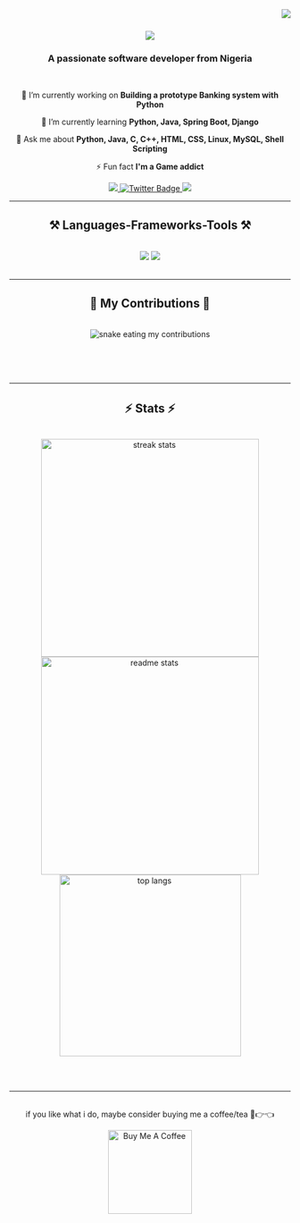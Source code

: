 <img align="right" src="https://visitor-badge.laobi.icu/badge?page_id=salesp07.salesp07" />

<h1 align="center">
    <img src="https://readme-typing-svg.herokuapp.com/?font=Righteous&size=35&center=true&vCenter=true&width=500&height=70&duration=4000&lines=Hi+There!+👋;+I'm+Omosheye+David+Alabeni!;" />
</h1>

<h3 align="center">A passionate software developer from Nigeria</h3>

<br/>

<div align="center">
 
 🔭 I’m currently working on **Building a prototype Banking system with Python**
 
 🌱 I’m currently learning **Python, Java, Spring Boot, Django**

💬 Ask me about **Python, Java, C, C++, HTML, CSS, Linux, MySQL, Shell Scripting**

⚡ Fun fact **I'm a Game addict**

 </div>
 
<div align="center"> 
  <a href="mailto:n00b93r@gmail.com">
    <img src="https://img.shields.io/badge/Gmail-333333?style=for-the-badge&logo=gmail&logoColor=red" />
  </a>
     <a href="https://twitter.com/APlaydetty">
    <img src="https://img.shields.io/badge/Twitter-green?style=for-the-badge&logo=twitter&logoColor=white" alt="Twitter Badge"/>
  </a>
  <a href="https://www.linkedin.com/in/omosheye-alabeni-660b67198/target="_blank">
    <img src="https://img.shields.io/badge/LinkedIn-0077B5?style=for-the-badge&logo=linkedin&logoColor=white" target="_blank" />
  </a>

</div>

 <hr/>
 
<h2 align="center">⚒️ Languages-Frameworks-Tools ⚒️</h2>
<br/>
<div align="center">
    <img src="https://skillicons.dev/icons?i=Java,Python,linux,html,css,vscode,github,git" />
    <img src="https://skillicons.dev/icons?i=c,mysql,django, c++, shell scripting" /><br>
</div>

<br/>
<hr/>

<div align="center">
  <h2>🐍 My Contributions 🐍</h2>
  <br>
  <img alt="snake eating my contributions" src="https://raw.githubusercontent.com/N00B-93/N00B-93/output/github-contribution-grid-snake.svg" />
  
  <br/><br/><br/>
</div>

<hr/>

<h2 align="center">⚡ Stats ⚡</h2>
<br>
<div align=center>
  <img width=390 src="https://github-readme-streak-stats-N00B-93.vercel.app/?user=N00B-93&count_private=true&theme=react&border_radius=10" alt="streak stats"/>
  <img width=390 src="https://github-readme-stats-N00B-93.vercel.app/api?username=N00B-93&count_private=true&show_icons=true&theme=react&rank_icon=github&border_radius=10" alt="readme stats" />
  <br/>
  <img width=325 align="center" src="https://github-readme-stats-N00B-93.vercel.app/api/top-langs/?username=N00B-93&hide=HTML&langs_count=8&layout=compact&theme=react&border_radius=10&size_weight=0.5&count_weight=0.5&exclude_repo=github-readme-stats" alt="top langs" />
</div>


<br/><br/>

<hr/>

<br/>

<div align="center">
if you like what i do, maybe consider buying me a coffee/tea 🥺👉👈

<a href="https://https://www.buymeacoffee.com/n00b93" target="_blank"><img src="https://cdn.buymeacoffee.com/buttons/v2/default-red.png" alt="Buy Me A Coffee" width="150" ></a>
</div>

<br/>
